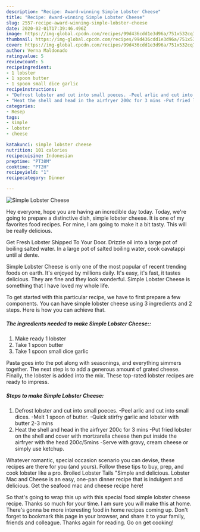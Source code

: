 ```yaml
---
description: "Recipe: Award-winning Simple Lobster Cheese"
title: "Recipe: Award-winning Simple Lobster Cheese"
slug: 2557-recipe-award-winning-simple-lobster-cheese
date: 2020-02-01T17:39:46.496Z
image: https://img-global.cpcdn.com/recipes/99d436cdd1e3d96a/751x532cq70/simple-lobster-cheese-recipe-main-photo.jpg
thumbnail: https://img-global.cpcdn.com/recipes/99d436cdd1e3d96a/751x532cq70/simple-lobster-cheese-recipe-main-photo.jpg
cover: https://img-global.cpcdn.com/recipes/99d436cdd1e3d96a/751x532cq70/simple-lobster-cheese-recipe-main-photo.jpg
author: Verna Maldonado
ratingvalue: 5
reviewcount: 5
recipeingredient:
- 1 lobster
- 1 spoon butter
- 1 spoon small dice garlic
recipeinstructions:
- "Defrost lobster and cut into small poeces. -Peel arlic and cut into small dices. -Melt 1 spoon of butter. -Quick stirfry garlic and lobster with butter 2-3 mins"
- "Heat the shell and head in the airfryer 200c for 3 mins -Put fried lobster on the shell and cover with mortzarella cheese then put inside the airfryer with the head 200c/5mins -Serve with gravy, cream cheese or simply use ketchup."
categories:
- Resep
tags:
- simple
- lobster
- cheese

katakunci: simple lobster cheese
nutrition: 101 calories
recipecuisine: Indonesian
preptime: "PT38M"
cooktime: "PT2H"
recipeyield: "1"
recipecategory: Dinner

---
```



![Simple Lobster Cheese](https://img-global.cpcdn.com/recipes/99d436cdd1e3d96a/751x532cq70/simple-lobster-cheese-recipe-main-photo.jpg)

Hey everyone, hope you are having an incredible day today. Today, we're going to prepare a distinctive dish, simple lobster cheese. It is one of my favorites food recipes. For mine, I am going to make it a bit tasty. This will be really delicious.

Get Fresh Lobster Shipped To Your Door. Drizzle oil into a large pot of boiling salted water. In a large pot of salted boiling water, cook cavatappi until al dente.

Simple Lobster Cheese is only one of the most popular of recent trending foods on earth. It's enjoyed by millions daily. It's easy, it's fast, it tastes delicious. They are fine and they look wonderful. Simple Lobster Cheese is something that I have loved my whole life.


To get started with this particular recipe, we have to first prepare a few components. You can have simple lobster cheese using 3 ingredients and 2 steps. Here is how you can achieve that.

##### The ingredients needed to make Simple Lobster Cheese::

1. Make ready 1 lobster
1. Take 1 spoon butter
1. Take 1 spoon small dice garlic


Pasta goes into the pot along with seasonings, and everything simmers together. The next step is to add a generous amount of grated cheese. Finally, the lobster is added into the mix. These top-rated lobster recipes are ready to impress. 

##### Steps to make Simple Lobster Cheese:

1. Defrost lobster and cut into small poeces. -Peel arlic and cut into small dices. -Melt 1 spoon of butter. -Quick stirfry garlic and lobster with butter 2-3 mins
1. Heat the shell and head in the airfryer 200c for 3 mins -Put fried lobster on the shell and cover with mortzarella cheese then put inside the airfryer with the head 200c/5mins -Serve with gravy, cream cheese or simply use ketchup.


Whatever romantic, special occasion scenario you can devise, these recipes are there for you (and yours). Follow these tips to buy, prep, and cook lobster like a pro. Broiled Lobster Tails &#34;Simple and delicious. Lobster Mac and Cheese is an easy, one-pan dinner recipe that is indulgent and delicious. Get the seafood mac and cheese recipe here! 

So that's going to wrap this up with this special food simple lobster cheese recipe. Thanks so much for your time. I am sure you will make this at home. There's gonna be more interesting food in home recipes coming up. Don't forget to bookmark this page in your browser, and share it to your family, friends and colleague. Thanks again for reading. Go on get cooking!
